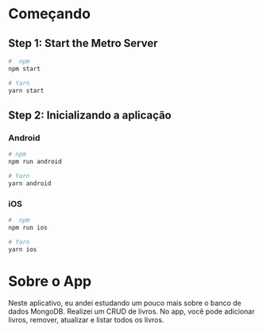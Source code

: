 
# Começando

## Step 1: Start the Metro Server
```bash
#  npm
npm start

# Yarn
yarn start
```

## Step 2: Inicializando a aplicação

### Android

```bash
# npm
npm run android

# Yarn
yarn android
```

### iOS

```bash
#  npm
npm run ios

# Yarn
yarn ios
```
# Sobre o App

Neste aplicativo, eu andei estudando um pouco mais sobre o banco de dados MongoDB. Realizei um CRUD de livros. No app, você pode adicionar livros, remover, atualizar e listar todos os livros. 
